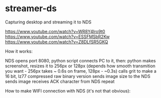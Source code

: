 # streamer-ds
Capturing desktop and streaming it to NDS 

https://www.youtube.com/watch?v=WR8Y4Iro9t0
https://www.youtube.com/watch?v=ESSFMSbR2Kw
https://www.youtube.com/watch?v=Z8DLfSR5GKQ

How it works:

NDS opens port 8080, python script connects PC to it, then:
  python makes screenshot,
  resizes it to 256px or 128px (depends how smooth transmition you want - 256px takes ~ 0.6s on frame, 128px - ~0.3s)
  calls grit to make a 16 bit, lz77 compressed raw binary version
  sends image size to the NDS
  sends image
  receives ACK character from NDS
  repeat
  
How to make WIFI connection with NDS (it's not that obvious):
  
